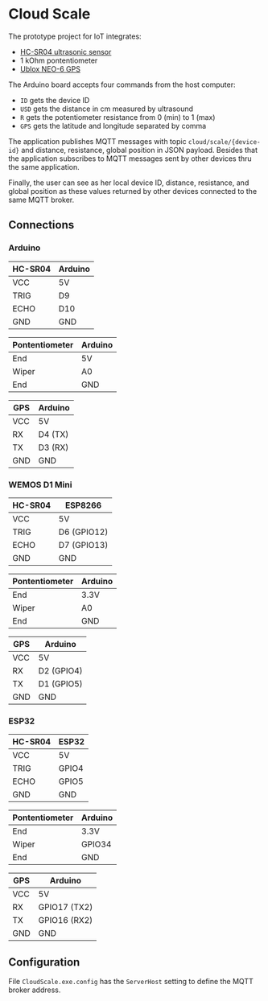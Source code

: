 # Cloud Scale

The prototype project for IoT integrates:

* [HC-SR04 ultrasonic sensor](https://cdn.sparkfun.com/datasheets/Sensors/Proximity/HCSR04.pdf)
* 1 kOhm pontentiometer
* [Ublox NEO-6 GPS](https://www.u-blox.com/sites/default/files/products/documents/NEO-6_DataSheet_(GPS.G6-HW-09005).pdf)

The Arduino board accepts four commands from the host computer:

* `ID` gets the device ID
* `USD` gets the distance in cm measured by ultrasound
* `R` gets the potentiometer resistance from 0 (min) to 1 (max)
* `GPS` gets the latitude and longitude separated by comma

The application publishes MQTT messages with topic `cloud/scale/{device-id}` and distance, resistance, global position in JSON payload.
Besides that the application subscribes to MQTT messages sent by other devices thru the same application.

Finally, the user can see as her local device ID, distance, resistance, and global position as these values returned by other devices
connected to the same MQTT broker.

## Connections

### Arduino

HC-SR04 | Arduino
--------|--------
VCC     | 5V
TRIG    | D9
ECHO    | D10
GND     | GND

Pontentiometer | Arduino
---------------|--------
End            | 5V
Wiper          | A0
End            | GND


GPS | Arduino
----|--------
VCC | 5V
RX  | D4 (TX)
TX  | D3 (RX)
GND | GND

### WEMOS D1 Mini

HC-SR04 | ESP8266
--------|--------
VCC     | 5V
TRIG    | D6 (GPIO12)
ECHO    | D7 (GPIO13)
GND     | GND

Pontentiometer | Arduino
---------------|--------
End            | 3.3V
Wiper          | A0
End            | GND


GPS | Arduino
----|--------
VCC | 5V
RX  | D2 (GPIO4)
TX  | D1 (GPIO5)
GND | GND

### ESP32

HC-SR04 | ESP32
--------|--------
VCC     | 5V
TRIG    | GPIO4
ECHO    | GPIO5
GND     | GND

Pontentiometer | Arduino
---------------|--------
End            | 3.3V
Wiper          | GPIO34
End            | GND


GPS | Arduino
----|--------
VCC | 5V
RX  | GPIO17 (TX2)
TX  | GPIO16 (RX2)
GND | GND

## Configuration

File `CloudScale.exe.config` has the `ServerHost` setting to define the MQTT broker address.
